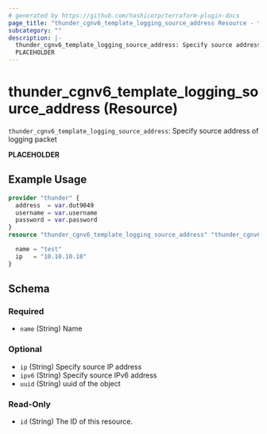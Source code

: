 ```yaml
---
# generated by https://github.com/hashicorp/terraform-plugin-docs
page_title: "thunder_cgnv6_template_logging_source_address Resource - terraform-provider-thunder"
subcategory: ""
description: |-
  thunder_cgnv6_template_logging_source_address: Specify source address of logging packet
  PLACEHOLDER
---
```


# thunder_cgnv6_template_logging_source_address (Resource)

`thunder_cgnv6_template_logging_source_address`: Specify source address of logging packet

__PLACEHOLDER__

## Example Usage

```terraform
provider "thunder" {
  address  = var.dut9049
  username = var.username
  password = var.password
}
resource "thunder_cgnv6_template_logging_source_address" "thunder_cgnv6_template_logging_source_address" {

  name = "test"
  ip   = "10.10.10.10"
}
```

<!-- schema generated by tfplugindocs -->
## Schema

### Required

- `name` (String) Name

### Optional

- `ip` (String) Specify source IP address
- `ipv6` (String) Specify source IPv6 address
- `uuid` (String) uuid of the object

### Read-Only

- `id` (String) The ID of this resource.


